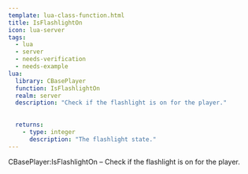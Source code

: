 ```yaml
---
template: lua-class-function.html
title: IsFlashlightOn
icon: lua-server
tags:
  - lua
  - server
  - needs-verification
  - needs-example
lua:
  library: CBasePlayer
  function: IsFlashlightOn
  realm: server
  description: "Check if the flashlight is on for the player."
  
  
  returns:
    - type: integer
      description: "The flashlight state."
---
```


<div class="lua__search__keywords">
CBasePlayer:IsFlashlightOn &#x2013; Check if the flashlight is on for the player.
</div>
